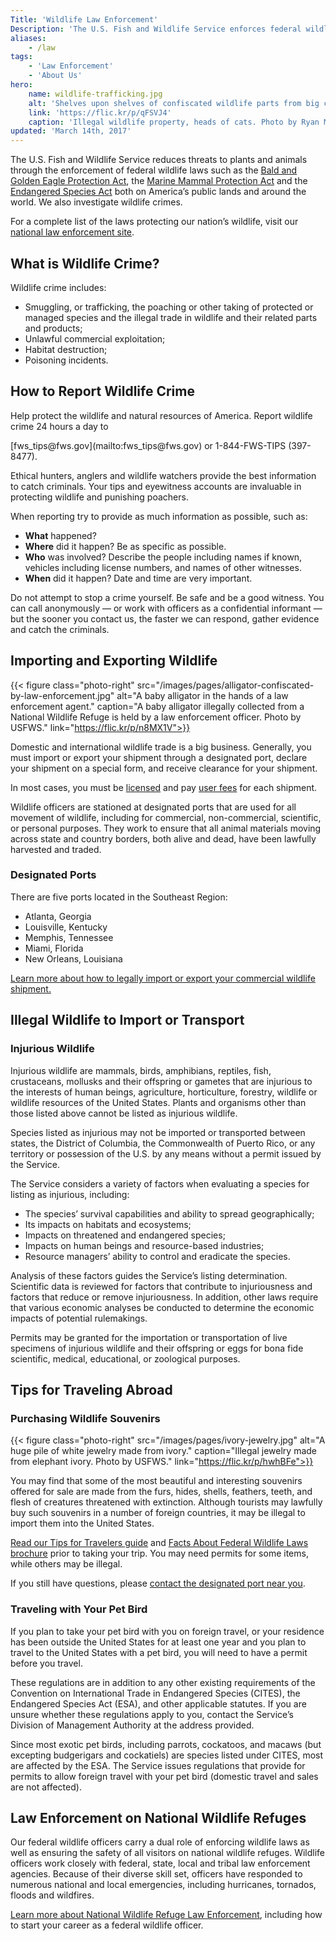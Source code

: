```yaml
---
Title: 'Wildlife Law Enforcement'
Description: 'The U.S. Fish and Wildlife Service enforces federal wildlife laws that protect imperiled plants and animals around the world. We investigate wildlife crime, including wildlife smuggling, and ensure that visitors to our National Wildlife Refuges have a safe experience.'
aliases:
    - /law
tags:
    - 'Law Enforcement'
    - 'About Us'
hero:
    name: wildlife-trafficking.jpg
    alt: 'Shelves upon shelves of confiscated wildlife parts from big cats including tigers and leopards.'
    link: 'https://flic.kr/p/qFSVJ4'
    caption: 'Illegal wildlife property, heads of cats. Photo by Ryan Moehring, USFWS.'
updated: 'March 14th, 2017'
---
```


The U.S. Fish and Wildlife Service reduces threats to plants and animals through the enforcement of federal wildlife laws such as the [Bald and Golden Eagle Protection Act](http://www.fws.gov/midwest/MidwestBird/EaglePermits/bagepa.html), the [Marine Mammal Protection Act](http://www.fws.gov/international/laws-treaties-agreements/us-conservation-laws/marine-mammal-protection-act.html) and the [Endangered Species Act](/endangered-species-act/) both on America’s public lands and around the world. We also investigate wildlife crimes.

For a complete list of the laws protecting our nation’s wildlife, visit our [national law enforcement site](http://www.fws.gov/le/laws-regulations.html).

## What is Wildlife Crime?

Wildlife crime includes:
 - Smuggling, or trafficking, the poaching or other taking of protected or managed species and the illegal trade in wildlife and their related parts and products;
 - Unlawful commercial exploitation;
 - Habitat destruction;
 - Poisoning incidents.

## How to Report Wildlife Crime

Help protect the wildlife and natural resources of America. Report wildlife crime 24 hours a day to

<div class="content-centered">
[fws_tips@fws.gov](mailto:fws_tips@fws.gov) or 1-844-FWS-TIPS (397-8477).
</div>

Ethical hunters, anglers and wildlife watchers provide the best information to catch criminals. Your tips and eyewitness accounts are invaluable in protecting wildlife and punishing poachers.

When reporting try to provide as much information as possible, such as:

 - **What** happened?
 - **Where** did it happen? Be as specific as possible.
 - **Who** was involved? Describe the people including names if known, vehicles including license numbers, and names of other witnesses.
 - **When** did it happen? Date and time are very important.

Do not attempt to stop a crime yourself. Be safe and be a good witness. You can call anonymously — or work with officers as a confidential informant — but the sooner you contact us, the faster we can respond, gather evidence and catch the criminals.

## Importing and Exporting Wildlife

{{< figure class="photo-right" src="/images/pages/alligator-confiscated-by-law-enforcement.jpg" alt="A baby alligator in the hands of a law enforcement agent." caption="A baby alligator illegally collected from a National Wildlife Refuge is held by a law enforcement officer. Photo by USFWS." link="https://flic.kr/p/n8MX1V">}}

Domestic and international wildlife trade is a big business. Generally, you must import or export your shipment through a designated port, declare your shipment on a special form, and receive clearance for your shipment.

In most cases, you must be [licensed](https://www.fws.gov/le/le-permits.html) and pay [user fees](http://ecfr.gpoaccess.gov/cgi/t/text/text-idx?c=ecfr&sid=95faeb6681fe7bee9d855248beec53aa&rgn=div8&view=text&node=50:1.0.1.2.8.9.7.4&idno=50&linkname=User%20Fees) for each shipment.

Wildlife officers are stationed at designated ports that are used for all movement of wildlife, including for commercial, non-commercial, scientific, or personal purposes. They work to ensure that all animal materials moving across state and country borders, both alive and dead, have been lawfully harvested and traded.

### Designated Ports

There are five ports located in the Southeast Region:

 - Atlanta, Georgia
 - Louisville, Kentucky
 - Memphis, Tennessee
 - Miami, Florida
 - New Orleans, Louisiana

[Learn more about how to legally import or export your commercial wildlife shipment.](https://www.fws.gov/le/commercial-wildlife-shipment.html)

## Illegal Wildlife to Import or Transport

### Injurious Wildlife

Injurious wildlife are mammals, birds, amphibians, reptiles, fish, crustaceans, mollusks and their offspring or gametes that are injurious to the interests of human beings, agriculture, horticulture, forestry, wildlife or wildlife resources of the United States. Plants and organisms other than those listed above cannot be listed as injurious wildlife.

Species listed as injurious may not be imported or transported between states, the District of Columbia, the Commonwealth of Puerto Rico, or any territory or possession of the U.S. by any means without a permit issued by the Service.

The Service considers a variety of factors when evaluating a species for listing as injurious, including:

 - The species’ survival capabilities and ability to spread geographically;
 - Its impacts on habitats and ecosystems;
 - Impacts on threatened and endangered species;
 - Impacts on human beings and resource-based industries;
 - Resource managers’ ability to control and eradicate the species.

Analysis of these factors guides the Service’s listing determination. Scientific data is reviewed for factors that contribute to injuriousness and factors that reduce or remove injuriousness. In addition, other laws require that various economic analyses be conducted to determine the economic impacts of potential rulemakings.

Permits may be granted for the importation or transportation of live specimens of injurious wildlife and their offspring or eggs for bona fide scientific, medical, educational, or zoological purposes.

## Tips for Traveling Abroad

### Purchasing Wildlife Souvenirs

{{< figure class="photo-right" src="/images/pages/ivory-jewelry.jpg" alt="A huge pile of white jewelry made from ivory." caption="Illegal jewelry made from elephant ivory. Photo by USFWS." link="https://flic.kr/p/hwhBFe">}}

You may find that some of the most beautiful and interesting souvenirs offered for sale are made from the furs, hides, shells, feathers, teeth, and flesh of creatures threatened with extinction. Although tourists may lawfully buy such souvenirs in a number of foreign countries, it may be illegal to import them into the United States.

[Read our Tips for Travelers guide](http://www.fws.gov/le/tips-for-travelers.html) and [Facts About Federal Wildlife Laws brochure](http://www.fws.gov/le/pdf/FactsWildlifeLaws.pdf) prior to taking your trip. You may need permits for some items, while others may be illegal.

If you still have questions, please [contact the designated port near you](http://www.fws.gov/le/designated-ports.html).

### Traveling with Your Pet Bird

If you plan to take your pet bird with you on foreign travel, or your residence has been outside the United States for at least one year and you plan to travel to the United States with a pet bird, you will need to have a permit before you travel.

These regulations are in addition to any other existing requirements of the Convention on International Trade in Endangered Species (CITES), the Endangered Species Act (ESA), and other applicable statutes. If you are unsure whether these regulations apply to you, contact the Service’s Division of Management Authority at the address provided.

Since most exotic pet birds, including parrots, cockatoos, and macaws (but excepting budgerigars and cockatiels) are species listed under CITES, most are affected by the ESA. The Service issues regulations that provide for permits to allow foreign travel with your pet bird (domestic travel and sales are not affected).

## Law Enforcement on National Wildlife Refuges

Our federal wildlife officers carry a dual role of enforcing wildlife laws as well as ensuring the safety of all visitors on national wildlife refuges. Wildlife officers work closely with federal, state, local and tribal law enforcement agencies. Because of their diverse skill set, officers have responded to numerous national and local emergencies, including hurricanes, tornados, floods and wildfires.

[Learn more about National Wildlife Refuge Law Enforcement](http://www.fws.gov/refuges/lawEnforcement/), including how to start your career as a federal wildlife officer.
